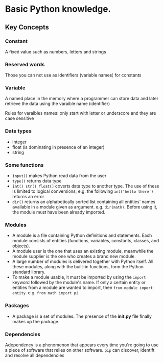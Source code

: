 # Basic Python knowledge.

## Key Concepts

### Constant
A fixed value such as numbers, letters and strings

### Reserved words
Those you can not use as identifiers (variable names) for constants

### Variable
A named place in the memory where a programmer can store data and later retrieve the data using the varaible name (identifier)

Rules for varaibles names: only start with letter or underscore and they are case sensitive

### Data types

- integer
- float (is dominating in presence of an integer)
- string

### Some functions
- `input()` makes Python read data from the user
- `type()` returns data type
- `int() str() float()` coverts data type to another type. The use of these is limited to logical conversions, e.g. the following `int('hello there')` returns an error
- `dir()` returns an alphabetically sorted list containing all entities' names available in a module given as argument. e.g. `dir(math)`. Before using it, the module must have been already imported.

### Modules
- A module is a file containing Python definitions and statements. Each module consists of entities (functions, variables, constants, classes, and objects).
- A module user is the one that uses an existing module, meanwhile the module supplier is the one who creates a brand new module.
- A large number of modules is delivered together with Python itself. All these modules, along with the built-in functions, form the Python standard library.
- To make a module usable, it must be imported by using the `import` keyword followed by the module's name. If only a certain entity or entities from a module are wanted to import, then `from module import entity`. e.g. `from math import pi`.

### Packages
- A package is a set of modules. The presence of the __init.py__ file finally makes up the package.

### Dependencies
Adependency is a phenomenon that appears every time you're going to use a piece of software that relies on other software.
`pip` can discover, identift and resolve all dependencies
